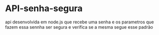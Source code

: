 # API-senha-segura
api desenvolvida em node.js que recebe uma senha e os parametros que fazem essa sennha ser segura e verifica se a mesma segue esse padrão
